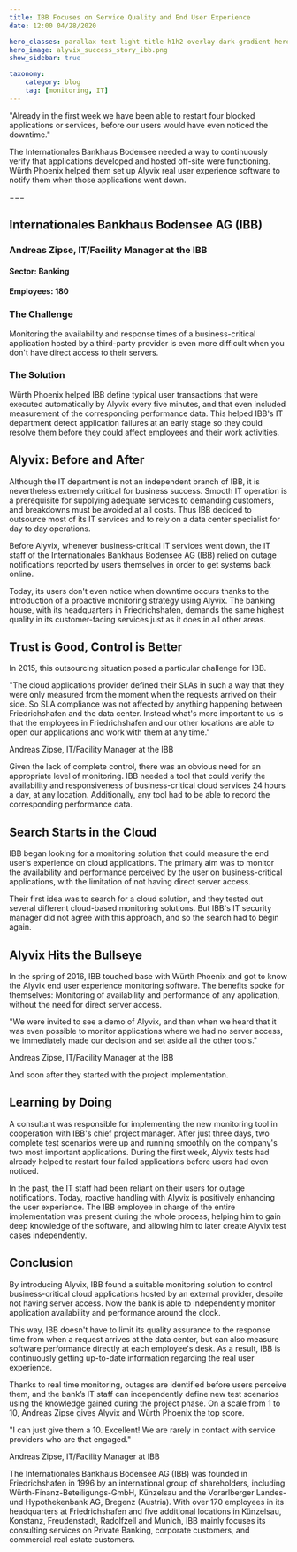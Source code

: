 ```yaml
---
title: IBB Focuses on Service Quality and End User Experience
date: 12:00 04/28/2020 

hero_classes: parallax text-light title-h1h2 overlay-dark-gradient hero-large
hero_image: alyvix_success_story_ibb.png
show_sidebar: true

taxonomy:
    category: blog
    tag: [monitoring, IT]
---
```


"Already in the first week we have been able to restart four blocked
applications or services, before our users would have even noticed the
downtime."

The Internationales Bankhaus Bodensee needed a way to continuously verify
that applications developed and hosted off-site were functioning.
Würth Phoenix helped them set up Alyvix real user experience software
to notify them when those applications went down.


===


## Internationales Bankhaus Bodensee AG (IBB)
### Andreas Zipse, IT/Facility Manager at the IBB
#### Sector: Banking
#### Employees: 180


### The Challenge

Monitoring the availability and response times of a business-critical
application hosted by a third-party provider is even more difficult when you
don't have direct access to their servers.


### The Solution

Würth Phoenix helped IBB define typical user transactions that were executed
automatically by Alyvix every five minutes, and that even included measurement
of the corresponding performance data.  This helped IBB's IT department detect
application failures at an early stage so they could resolve them before they
could affect employees and their work activities.


## Alyvix:  Before and After

Although the IT department is not an independent branch of IBB, it is
nevertheless extremely critical for business success.  Smooth IT operation
is a prerequisite for supplying adequate services to demanding customers, and 
breakdowns must be avoided at all costs.  Thus IBB decided to outsource most
of its IT services and to rely on a data center specialist for day to day
operations.

Before Alyvix, whenever business-critical IT services went down, the IT staff
of the Internationales Bankhaus Bodensee AG (IBB) relied on outage
notifications reported by users themselves in order to get systems back online.

Today, its users don't even notice when downtime occurs thanks to the
introduction of a proactive monitoring strategy using Alyvix.  The banking
house, with its headquarters in Friedrichshafen, demands the same highest
quality in its customer-facing services just as it does in all other areas.


## Trust is Good, Control is Better

In 2015, this outsourcing situation posed a particular challenge for IBB.

"The cloud applications provider defined their SLAs in such a way that they
were only measured from the moment when the requests arrived on their side.
So SLA compliance was not affected by anything happening between
Friedrichshafen and the data center.  Instead what's more important to us
is that the employees in Friedrichshafen and our other locations are able to
open our applications and work with them at any time."

Andreas Zipse, IT/Facility Manager at the IBB

Given the lack of complete control, there was an obvious need for an
appropriate level of monitoring.  IBB needed a tool that could verify the
availability and responsiveness of business-critical cloud services 24 hours
a day, at any location.  Additionally, any tool had to be able to record the
corresponding performance data.


## Search Starts in the Cloud

IBB began looking for a monitoring solution that could measure the end user’s
experience on cloud applications.  The primary aim was to monitor the 
availability and performance perceived by the user on business-critical 
applications, with the limitation of not having direct server access.

Their first idea was to search for a cloud solution, and they tested out
several different cloud-based monitoring solutions.  But IBB's IT security
manager did not agree with this approach, and so the search had to begin again.


## Alyvix Hits the Bullseye

In the spring of 2016, IBB touched base with Würth Phoenix and got to know the 
Alyvix end user experience monitoring software.  The benefits spoke for 
themselves: Monitoring of availability and performance of any application, 
without the need for direct server access.

"We were invited to see a demo of Alyvix, and then when we heard that it was
even possible to monitor applications where we had no server access, we
immediately made our decision and set aside all the other tools."

Andreas Zipse, IT/Facility Manager at the IBB

And soon after they started with the project implementation.


## Learning by Doing

A consultant was responsible for implementing the new monitoring tool in
cooperation with IBB's chief project manager.  After just three days, two
complete test scenarios were up and running smoothly on the company's two most
important applications.  During the first week, Alyvix tests had already helped
to restart four failed applications before users had even noticed.

In the past, the IT staff had been reliant on their users for outage
notifications.  Today, roactive handling with Alyvix is positively enhancing
the user experience.  The IBB employee in charge of the entire implementation
was present during the whole process, helping him to gain deep knowledge of
the software, and allowing him to later create Alyvix test cases independently.


## Conclusion

By introducing Alyvix, IBB found a suitable monitoring solution to control
business-critical cloud applications hosted by an external provider, despite
not having server access.  Now the bank is able to independently monitor
application availability and performance around the clock.

This way, IBB doesn't have to limit its quality assurance to the response time
from when a request arrives at the data center, but can also measure software
performance directly at each employee's desk.  As a result, IBB is continuously
getting up-to-date information regarding the real user experience.

Thanks to real time monitoring, outages are identified before users perceive
them, and the bank’s IT staff can independently define new test scenarios using 
the knowledge gained during the project phase.  On a scale from 1 to 10,
Andreas Zipse gives Alyvix and Würth Phoenix the top score.

"I can just give them a 10.  Excellent!  We are rarely in contact with service
providers who are that engaged."

Andreas Zipse, IT/Facility Manager at IBB


The Internationales Bankhaus Bodensee AG (IBB) was founded in Friedrichshafen
in 1996 by an international group of shareholders, including 
Würth-Finanz-Beteiligungs-GmbH, Künzelsau and the Vorarlberger Landes- und 
Hypothekenbank AG, Bregenz (Austria).  With over 170 employees in its
headquarters at Friedrichshafen and five additional locations in Künzelsau, 
Konstanz, Freudenstadt, Radolfzell and Munich, IBB mainly focuses its 
consulting services on Private Banking, corporate customers, and commercial
real estate customers.
